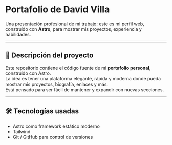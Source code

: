 # Portafolio de David Villa

Una presentación profesional de mi trabajo: este es mi perfil web, construido con **Astro**, para mostrar mis proyectos, experiencia y habilidades.

---

## 🚀 Descripción del proyecto

Este repositorio contiene el código fuente de mi **portafolio personal**, construido con Astro.  
La idea es tener una plataforma elegante, rápida y moderna donde pueda mostrar mis proyectos, biografía, enlaces y más.  
Está pensado para ser fácil de mantener y expandir con nuevas secciones.

---

## 🛠 Tecnologías usadas

- Astro como framework estático moderno
- Tailwind
- Git / GitHub para control de versiones
